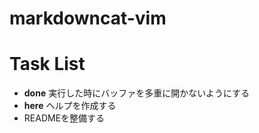 # markdowncat-vim

# Task List
- __done__ 実行した時にバッファを多重に開かないようにする
- __here__ ヘルプを作成する
- READMEを整備する
